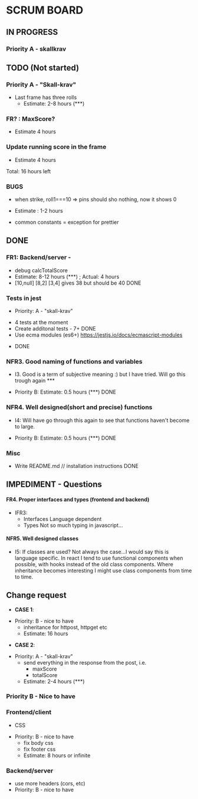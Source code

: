 # SCRUM BOARD
## IN PROGRESS 
### Priority A - skallkrav

## TODO (Not started)
### Priority A - "Skall-krav"
* Last frame has three rolls  
  -  Estimate: 2-8 hours (***)

### FR? : MaxScore?
- Estimate 4 hours
### Update running score in the frame
- Estimate 4 hours

Total: 16 hours left

### BUGS
 * when strike, roll1===10 => pins should sho nothing, now it shows 0  
- Estimate : 1-2 hours
* common constants = exception for prettier


## DONE

### FR1: Backend/server - 
  - debug calcTotalScore
  - Estimate: 8-12 hours (***) ; Actual: 4 hours
  - [10,null] [8,2] [3,4] gives 38 but should be 40
DONE
### Tests in jest
- Priority: A - "skall-krav"
 * 4 tests at the moment 
 * Create additonal tests - 7+ DONE
 * Use ecma modules (es6+) https://jestjs.io/docs/ecmascript-modules
- DONE

### NFR3. Good naming of functions and variables
* I3. Good is a term of subjective meaning :) but I have tried. Will go this trough again ***
- Priority B: Estimate: 0.5 hours (***)
DONE

### NFR4. Well designed(short and precise) functions
* I4: Will have go through this again to see that functions haven't become to large.
- Priority B: Estimate: 0.5 hours (***)
DONE


### Misc
  * Write README.md // installation instructions
DONE

##  IMPEDIMENT -  Questions
#### FR4. Proper interfaces and types (frontend and backend)
* IFR3:  
    - Interfaces 
    Language dependent 
    - Types
    Not so much typing in javascript...
    
#### NFR5. Well designed classes
* I5: If classes are used? Not always the case...I would say this is language specific. In react I tend to use functional components when possible, with hooks instead of the old class components. Where inheritance becomes interesting I might use class components from time to time.

## Change request
* **CASE 1**:
- Priority: B - nice to have
  - inheritance for httpost, httpget etc
  - Estimate: 16 hours

* **CASE 2**:
- Priority: A - "skall-krav"
  - send everything in the response from the post, i.e. 
    * maxScore
    * totalScore
  - Estimate: 2-4 hours (***)
### Priority B - Nice to have 
### Frontend/client  
* CSS
- Priority: B - nice to have
  - fix body css
  - fix footer css
  * Estimate: 8 hours or infinite
  
### Backend/server
- use more headers (cors, etc)
- Priority: B - nice to have
       
